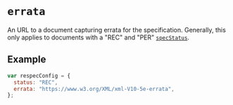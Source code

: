 # `errata`

An URL to a document capturing errata for the specification. Generally, this only applies to documents with a "REC" and "PER" [`specStatus`](specStatus).

## Example

```js "example": "Add URL to errata."
var respecConfig = {
  status: "REC",
  errata: "https://www.w3.org/XML/xml-V10-5e-errata",
};
```

